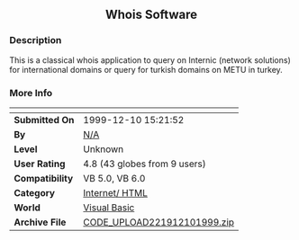 ﻿<div align="center">

## Whois Software


</div>

### Description

This is a classical whois application to query on Internic (network solutions) for international domains or query for turkish domains on METU in turkey.
 
### More Info
 


<span>             |<span>
---                |---
**Submitted On**   |1999-12-10 15:21:52
**By**             |[N/A](https://github.com/Planet-Source-Code/PSCIndex/blob/master/ByAuthor/empty.md)
**Level**          |Unknown
**User Rating**    |4.8 (43 globes from 9 users)
**Compatibility**  |VB 5\.0, VB 6\.0
**Category**       |[Internet/ HTML](https://github.com/Planet-Source-Code/PSCIndex/blob/master/ByCategory/internet-html__1-34.md)
**World**          |[Visual Basic](https://github.com/Planet-Source-Code/PSCIndex/blob/master/ByWorld/visual-basic.md)
**Archive File**   |[CODE\_UPLOAD221912101999\.zip](https://github.com/Planet-Source-Code/whois-software__1-4836/archive/master.zip)








